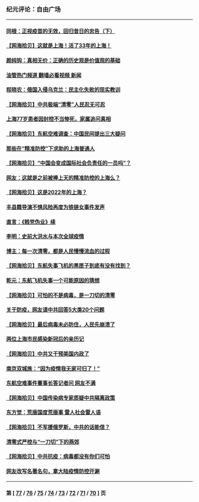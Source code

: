 ### 纪元评论：自由广场
---
#### [同根：正视疫苗的无效，回归昔日的忠告（下）](../../pages/nsc993/n13688756.md?04020330) 
#### [【网海拾贝】这就是上海！活了33年的上海！](../../pages/nsc993/n13688654.md?04020330) 
#### [颜纯钩：真相无价：正确的历史观是价值观的基础](../../pages/nsc993/n13688555.md?04020330) 
#### [油管热门频道 翻墙必看视频 新闻](ok?04020330)
#### [程晓农：俄国入侵乌克兰：民主化失败的现实教训](../../pages/nsc993/n13686006.md?04020330) 
#### [【网海拾贝】中共极端“清零”人民忍无可忍](../../pages/nsc993/n13685914.md?04020330) 
#### [上海77岁患者因封控不当惨死，家属追问真相](../../pages/nsc993/n13685891.md?04020330) 
#### [【网海拾贝】东航空难调查：中国民间提出三大疑问](../../pages/nsc993/n13683137.md?04020330) 
#### [那些在“精准防控”下求助的上海普通人](../../pages/nsc993/n13683088.md?04020330) 
#### [【网海拾贝】“中国会变成国际社会负责任的一员吗”？](../../pages/nsc993/n13680707.md?04020330) 
#### [网友：这就是之前被捧上天的精准防控的上海么？](../../pages/nsc993/n13680287.md?04020330) 
#### [【网海拾贝】这是2022年的上海？](../../pages/nsc993/n13678253.md?04020330) 
#### [丰县籍导演不惧风险再度为铁链女事件发声](../../pages/nsc993/n13678215.md?04020330) 
#### [直言：《贱党伪业》续](../../pages/nsc993/n13678056.md?04020330) 
#### [李明：史前大洪水与本次全球疫情](../../pages/nsc993/n13677332.md?04020330) 
#### [博主：每一次清零，都是人民慢慢流血的过程](../../pages/nsc993/n13676078.md?04020330) 
#### [【网海拾贝】东航失事飞机的黑匣子到底有没有找到？](../../pages/nsc993/n13676034.md?04020330) 
#### [乾元：东航飞机失事一个可能原因的猜想](../../pages/nsc993/n13675834.md?04020330) 
#### [【网海拾贝】可怕的不是病毒，是一刀切的清零](../../pages/nsc993/n13674403.md?04020330) 
#### [关于防疫，网友请中共回答5大类20个问题](../../pages/nsc993/n13674318.md?04020330) 
#### [【网海拾贝】最后病毒未必防住，人民先崩溃了](../../pages/nsc993/n13672307.md?04020330) 
#### [两位上海市民感染新冠后的亲历记](../../pages/nsc993/n13672217.md?04020330) 
#### [【网海拾贝】中共又干预美国内政了](../../pages/nsc993/n13669564.md?04020330) 
#### [南京双城族：“因为疫情我无家可归了！”](../../pages/nsc993/n13669511.md?04020330) 
#### [东航空难事件董事长答记者问 网友不满](../../pages/nsc993/n13669436.md?04020330) 
#### [【网海拾贝】中国传染病专家质疑中共隔离政策](../../pages/nsc993/n13667190.md?04020330) 
#### [东方觉：荒唐国度荒唐事 雷人社会雷人语](../../pages/nsc993/n13666926.md?04020330) 
#### [【网海拾贝】不军援俄罗斯，中共的话能信？](../../pages/nsc993/n13664594.md?04020330) 
#### [清零式严控与“一刀切”下的燕郊](../../pages/nsc993/n13664450.md?04020330) 
#### [【网海拾贝】中共抗疫：病毒都没有你们可怕](../../pages/nsc993/n13662063.md?04020330) 
#### [网友改写名著名句，拿大陆疫情防控开涮](../../pages/nsc993/n13661999.md?04020330) 

---
#### 第 [ [77](./77.md?04020330) / [76](./76.md?04020330) / [75](./75.md?04020330) / [74](./74.md?04020330) / [73](./73.md?04020330) / [72](./72.md?04020330) / [71](./71.md?04020330) / [70](./70.md?04020330) ] 页

